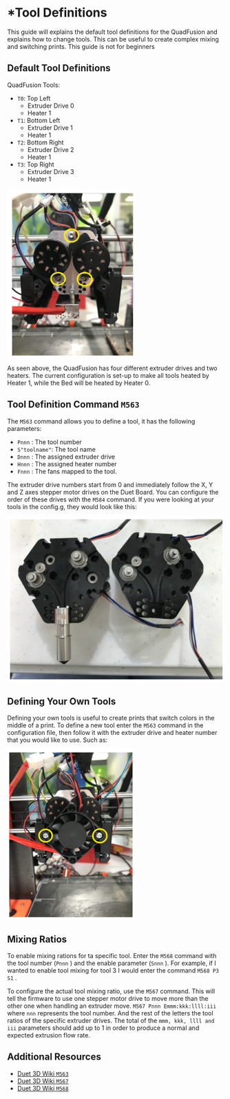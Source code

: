 # \*Tool Definitions

This guide will explains the default tool definitions for the QuadFusion and explains how to change tools. This can be useful to create complex mixing and switching prints. This guide is not for beginners

## Default Tool Definitions

QuadFusion Tools:

* `T0`: Top Left
  * Extruder Drive 0 
  * Heater 1
* `T1`: Bottom Left
  * Extruder Drive 1
  * Heater 1
* `T2`: Bottom Right
  * Extruder Drive 2
  * Heater 1
* `T3`: Top Right 
  * Extruder Drive 3
  * Heater 1

![](../.gitbook/assets/image%20%2842%29.png)

As seen above, the QuadFusion has four different extruder drives and two heaters. The current configuration is set-up to make all tools heated by Heater 1, while the Bed will be heated by Heater 0.

## Tool Definition Command `M563`

The `M563` command allows you to define a tool, it has the following parameters:

* `Pnnn` : The tool number
* `S"toolname"`: The tool name
* `Dnnn` : The assigned extruder drive
* `Hnnn` : The assigned heater number
* `Fnnn` : The fans mapped to the tool.

The extruder drive numbers start from 0 and immediately follow the X, Y and Z axes stepper motor drives on the Duet Board. You can configure the order of these drives with the `M584` command. If you were looking at your tools in the config.g, they would look like this:

![](../.gitbook/assets/image%20%2834%29.png)

## Defining Your Own Tools

Defining your own tools is useful to create prints that switch colors in the middle of a print. To define a new tool enter the `M563` command in the configuration file, then follow it with the extruder drive and heater number that you would like to use. Such as:

![](../.gitbook/assets/image%20%2813%29.png)

## Mixing Ratios

To enable mixing rations for ta specific tool. Enter the `M568` command with the tool number \(`Pnnn` \) and the enable parameter \(`Snnn` \). For example, if I wanted to enable tool mixing for tool 3 I would enter the command `M568 P3 S1` .

To configure the actual tool mixing ratio, use the `M567` command. This will tell the firmware to use one stepper motor drive to move more than the other one when handling an extruder move. `M567 Pnnn Emmm:kkk:llll:iii` where `nnn` represents the tool number. And the rest of the letters the tool ratios of the specific extruder drives. The total of the `mmm, kkk, llll and iii` parameters should add up to 1 in order to produce a normal and expected extrusion flow rate.

## Additional Resources

* [Duet 3D Wiki `M563` ](https://duet3d.dozuki.com/Wiki/Gcode#Section_M563_Define_or_remove_a_tool)
* [Duet 3D Wiki `M567`](https://duet3d.dozuki.com/Wiki/Gcode#Section_M567_Set_tool_mix_ratios) 
* [Duet 3D Wiki `M568`](https://duet3d.dozuki.com/Wiki/Gcode#Section_M568_Turn_off_on_tool_mix_ratios) 

